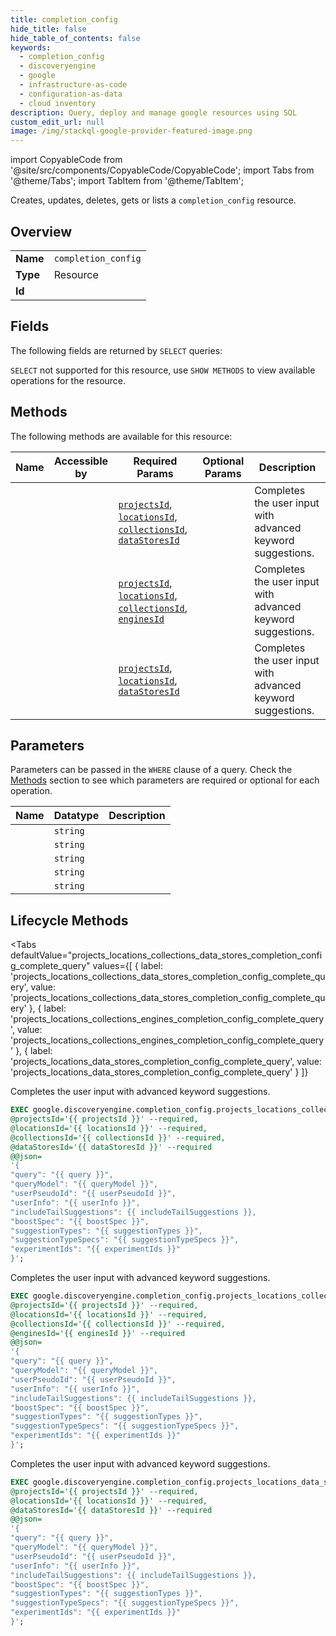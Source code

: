 ```yaml
--- 
title: completion_config
hide_title: false
hide_table_of_contents: false
keywords:
  - completion_config
  - discoveryengine
  - google
  - infrastructure-as-code
  - configuration-as-data
  - cloud inventory
description: Query, deploy and manage google resources using SQL
custom_edit_url: null
image: /img/stackql-google-provider-featured-image.png
---
```


import CopyableCode from '@site/src/components/CopyableCode/CopyableCode';
import Tabs from '@theme/Tabs';
import TabItem from '@theme/TabItem';

Creates, updates, deletes, gets or lists a <code>completion_config</code> resource.

## Overview
<table><tbody>
<tr><td><b>Name</b></td><td><code>completion_config</code></td></tr>
<tr><td><b>Type</b></td><td>Resource</td></tr>
<tr><td><b>Id</b></td><td><CopyableCode code="google.discoveryengine.completion_config" /></td></tr>
</tbody></table>

## Fields

The following fields are returned by `SELECT` queries:

`SELECT` not supported for this resource, use `SHOW METHODS` to view available operations for the resource.


## Methods

The following methods are available for this resource:

<table>
<thead>
    <tr>
    <th>Name</th>
    <th>Accessible by</th>
    <th>Required Params</th>
    <th>Optional Params</th>
    <th>Description</th>
    </tr>
</thead>
<tbody>
<tr>
    <td><a href="#projects_locations_collections_data_stores_completion_config_complete_query"><CopyableCode code="projects_locations_collections_data_stores_completion_config_complete_query" /></a></td>
    <td><CopyableCode code="exec" /></td>
    <td><a href="#parameter-projectsId"><code>projectsId</code></a>, <a href="#parameter-locationsId"><code>locationsId</code></a>, <a href="#parameter-collectionsId"><code>collectionsId</code></a>, <a href="#parameter-dataStoresId"><code>dataStoresId</code></a></td>
    <td></td>
    <td>Completes the user input with advanced keyword suggestions.</td>
</tr>
<tr>
    <td><a href="#projects_locations_collections_engines_completion_config_complete_query"><CopyableCode code="projects_locations_collections_engines_completion_config_complete_query" /></a></td>
    <td><CopyableCode code="exec" /></td>
    <td><a href="#parameter-projectsId"><code>projectsId</code></a>, <a href="#parameter-locationsId"><code>locationsId</code></a>, <a href="#parameter-collectionsId"><code>collectionsId</code></a>, <a href="#parameter-enginesId"><code>enginesId</code></a></td>
    <td></td>
    <td>Completes the user input with advanced keyword suggestions.</td>
</tr>
<tr>
    <td><a href="#projects_locations_data_stores_completion_config_complete_query"><CopyableCode code="projects_locations_data_stores_completion_config_complete_query" /></a></td>
    <td><CopyableCode code="exec" /></td>
    <td><a href="#parameter-projectsId"><code>projectsId</code></a>, <a href="#parameter-locationsId"><code>locationsId</code></a>, <a href="#parameter-dataStoresId"><code>dataStoresId</code></a></td>
    <td></td>
    <td>Completes the user input with advanced keyword suggestions.</td>
</tr>
</tbody>
</table>

## Parameters

Parameters can be passed in the `WHERE` clause of a query. Check the [Methods](#methods) section to see which parameters are required or optional for each operation.

<table>
<thead>
    <tr>
    <th>Name</th>
    <th>Datatype</th>
    <th>Description</th>
    </tr>
</thead>
<tbody>
<tr id="parameter-collectionsId">
    <td><CopyableCode code="collectionsId" /></td>
    <td><code>string</code></td>
    <td></td>
</tr>
<tr id="parameter-dataStoresId">
    <td><CopyableCode code="dataStoresId" /></td>
    <td><code>string</code></td>
    <td></td>
</tr>
<tr id="parameter-enginesId">
    <td><CopyableCode code="enginesId" /></td>
    <td><code>string</code></td>
    <td></td>
</tr>
<tr id="parameter-locationsId">
    <td><CopyableCode code="locationsId" /></td>
    <td><code>string</code></td>
    <td></td>
</tr>
<tr id="parameter-projectsId">
    <td><CopyableCode code="projectsId" /></td>
    <td><code>string</code></td>
    <td></td>
</tr>
</tbody>
</table>

## Lifecycle Methods

<Tabs
    defaultValue="projects_locations_collections_data_stores_completion_config_complete_query"
    values={[
        { label: 'projects_locations_collections_data_stores_completion_config_complete_query', value: 'projects_locations_collections_data_stores_completion_config_complete_query' },
        { label: 'projects_locations_collections_engines_completion_config_complete_query', value: 'projects_locations_collections_engines_completion_config_complete_query' },
        { label: 'projects_locations_data_stores_completion_config_complete_query', value: 'projects_locations_data_stores_completion_config_complete_query' }
    ]}
>
<TabItem value="projects_locations_collections_data_stores_completion_config_complete_query">

Completes the user input with advanced keyword suggestions.

```sql
EXEC google.discoveryengine.completion_config.projects_locations_collections_data_stores_completion_config_complete_query 
@projectsId='{{ projectsId }}' --required, 
@locationsId='{{ locationsId }}' --required, 
@collectionsId='{{ collectionsId }}' --required, 
@dataStoresId='{{ dataStoresId }}' --required 
@@json=
'{
"query": "{{ query }}", 
"queryModel": "{{ queryModel }}", 
"userPseudoId": "{{ userPseudoId }}", 
"userInfo": "{{ userInfo }}", 
"includeTailSuggestions": {{ includeTailSuggestions }}, 
"boostSpec": "{{ boostSpec }}", 
"suggestionTypes": "{{ suggestionTypes }}", 
"suggestionTypeSpecs": "{{ suggestionTypeSpecs }}", 
"experimentIds": "{{ experimentIds }}"
}';
```
</TabItem>
<TabItem value="projects_locations_collections_engines_completion_config_complete_query">

Completes the user input with advanced keyword suggestions.

```sql
EXEC google.discoveryengine.completion_config.projects_locations_collections_engines_completion_config_complete_query 
@projectsId='{{ projectsId }}' --required, 
@locationsId='{{ locationsId }}' --required, 
@collectionsId='{{ collectionsId }}' --required, 
@enginesId='{{ enginesId }}' --required 
@@json=
'{
"query": "{{ query }}", 
"queryModel": "{{ queryModel }}", 
"userPseudoId": "{{ userPseudoId }}", 
"userInfo": "{{ userInfo }}", 
"includeTailSuggestions": {{ includeTailSuggestions }}, 
"boostSpec": "{{ boostSpec }}", 
"suggestionTypes": "{{ suggestionTypes }}", 
"suggestionTypeSpecs": "{{ suggestionTypeSpecs }}", 
"experimentIds": "{{ experimentIds }}"
}';
```
</TabItem>
<TabItem value="projects_locations_data_stores_completion_config_complete_query">

Completes the user input with advanced keyword suggestions.

```sql
EXEC google.discoveryengine.completion_config.projects_locations_data_stores_completion_config_complete_query 
@projectsId='{{ projectsId }}' --required, 
@locationsId='{{ locationsId }}' --required, 
@dataStoresId='{{ dataStoresId }}' --required 
@@json=
'{
"query": "{{ query }}", 
"queryModel": "{{ queryModel }}", 
"userPseudoId": "{{ userPseudoId }}", 
"userInfo": "{{ userInfo }}", 
"includeTailSuggestions": {{ includeTailSuggestions }}, 
"boostSpec": "{{ boostSpec }}", 
"suggestionTypes": "{{ suggestionTypes }}", 
"suggestionTypeSpecs": "{{ suggestionTypeSpecs }}", 
"experimentIds": "{{ experimentIds }}"
}';
```
</TabItem>
</Tabs>

